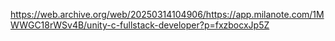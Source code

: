 https://web.archive.org/web/20250314104906/https://app.milanote.com/1MWWGC18rWSv4B/unity-c-fullstack-developer?p=fxzbocxJp5Z
